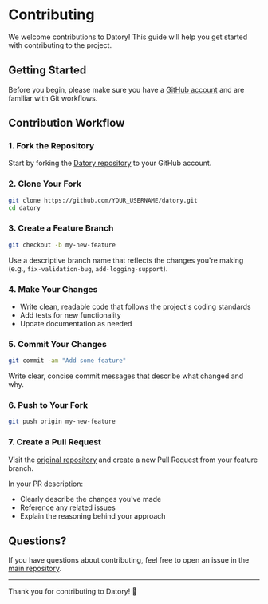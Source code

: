 # Contributing

We welcome contributions to Datory! This guide will help you get started with contributing to the project.

## Getting Started

Before you begin, please make sure you have a [GitHub account](https://github.com/signup) and are familiar with Git workflows.

## Contribution Workflow

### 1. Fork the Repository

Start by forking the [Datory repository](https://github.com/servactory/datory/fork) to your GitHub account.

### 2. Clone Your Fork

```bash
git clone https://github.com/YOUR_USERNAME/datory.git
cd datory
```

### 3. Create a Feature Branch

```bash
git checkout -b my-new-feature
```

Use a descriptive branch name that reflects the changes you're making (e.g., `fix-validation-bug`, `add-logging-support`).

### 4. Make Your Changes

- Write clean, readable code that follows the project's coding standards
- Add tests for new functionality
- Update documentation as needed

### 5. Commit Your Changes

```bash
git commit -am "Add some feature"
```

Write clear, concise commit messages that describe what changed and why.

### 6. Push to Your Fork

```bash
git push origin my-new-feature
```

### 7. Create a Pull Request

Visit the [original repository](https://github.com/servactory/datory) and create a new Pull Request from your feature branch.

In your PR description:
- Clearly describe the changes you've made
- Reference any related issues
- Explain the reasoning behind your approach

## Questions?

If you have questions about contributing, feel free to open an issue in the [main repository](https://github.com/servactory/datory/issues).

---

Thank you for contributing to Datory! 🎉
